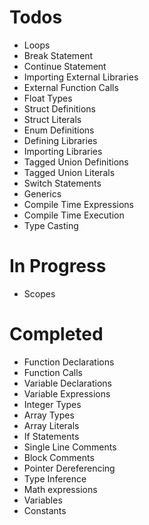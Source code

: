 # Todos
- Loops
- Break Statement
- Continue Statement
- Importing External Libraries
- External Function Calls
- Float Types
- Struct Definitions
- Struct Literals
- Enum Definitions
- Defining Libraries
- Importing Libraries
- Tagged Union Definitions
- Tagged Union Literals
- Switch Statements
- Generics
- Compile Time Expressions
- Compile Time Execution
- Type Casting

# In Progress
- Scopes

# Completed
- Function Declarations
- Function Calls
- Variable Declarations
- Variable Expressions
- Integer Types
- Array Types
- Array Literals
- If Statements
- Single Line Comments
- Block Comments
- Pointer Dereferencing
- Type Inference
- Math expressions
- Variables
- Constants
